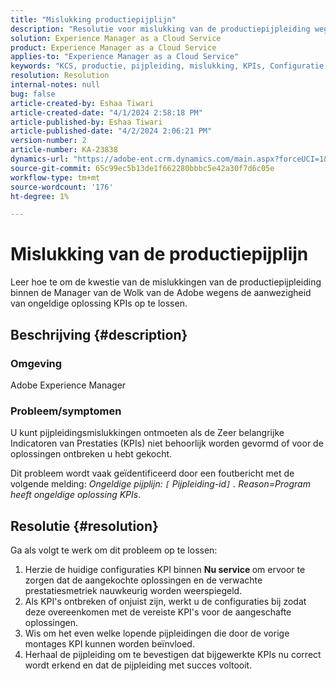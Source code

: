 ```yaml
---
title: "Mislukking productiepijplijn"
description: "Resolutie voor mislukking van de productiepijpleiding wegens ongeldige oplossing KPIs."
solution: Experience Manager as a Cloud Service
product: Experience Manager as a Cloud Service
applies-to: "Experience Manager as a Cloud Service"
keywords: "KCS, productie, pijpleiding, mislukking, KPIs, Configuratie, Programma, Oplossing"
resolution: Resolution
internal-notes: null
bug: false
article-created-by: Eshaa Tiwari
article-created-date: "4/1/2024 2:58:18 PM"
article-published-by: Eshaa Tiwari
article-published-date: "4/2/2024 2:06:21 PM"
version-number: 2
article-number: KA-23838
dynamics-url: "https://adobe-ent.crm.dynamics.com/main.aspx?forceUCI=1&pagetype=entityrecord&etn=knowledgearticle&id=126cba40-38f0-ee11-904c-6045bd006793"
source-git-commit: 65c99ec5b13de1f662280bbbc5e42a30f7d6c05e
workflow-type: tm+mt
source-wordcount: '176'
ht-degree: 1%

---
```


# Mislukking van de productiepijplijn


Leer hoe te om de kwestie van de mislukkingen van de productiepijpleiding binnen de Manager van de Wolk van de Adobe wegens de aanwezigheid van ongeldige oplossing KPIs op te lossen.

## Beschrijving {#description}


### Omgeving

Adobe Experience Manager

### Probleem/symptomen

U kunt pijpleidingsmislukkingen ontmoeten als de Zeer belangrijke Indicatoren van Prestaties (KPIs) niet behoorlijk worden gevormd of voor de oplossingen ontbreken u hebt gekocht.

Dit probleem wordt vaak geïdentificeerd door een foutbericht met de volgende melding: *Ongeldige pijplijn: `[` Pijpleiding-id`]` . Reason=Program heeft ongeldige oplossing KPIs*.


## Resolutie {#resolution}


Ga als volgt te werk om dit probleem op te lossen:

1. Herzie de huidige configuraties KPI binnen <b>Nu service </b>om ervoor te zorgen dat de aangekochte oplossingen en de verwachte prestatiesmetriek nauwkeurig worden weerspiegeld.
2. Als KPI&#39;s ontbreken of onjuist zijn, werkt u de configuraties bij zodat deze overeenkomen met de vereiste KPI&#39;s voor de aangeschafte oplossingen.
3. Wis om het even welke lopende pijpleidingen die door de vorige montages KPI kunnen worden beïnvloed.
4. Herhaal de pijpleiding om te bevestigen dat bijgewerkte KPIs nu correct wordt erkend en dat de pijpleiding met succes voltooit.


